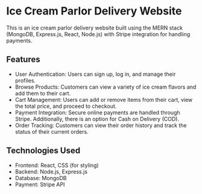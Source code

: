 # Ice Cream Parlor Delivery Website
This is an ice cream parlor delivery website built using the MERN stack (MongoDB, Express.js, React, Node.js) with Stripe integration for handling payments.

## Features
- User Authentication: Users can sign up, log in, and manage their profiles.
- Browse Products: Customers can view a variety of ice cream flavors and add them to their cart.
- Cart Management: Users can add or remove items from their cart, view the total price, and proceed to checkout.
- Payment Integration: Secure online payments are handled through Stripe. Additionally, there is an option for Cash on Delivery (COD).
- Order Tracking: Customers can view their order history and track the status of their current orders.
## Technologies Used
- Frontend: React, CSS (for styling)
- Backend: Node.js, Express.js
- Database: MongoDB
- Payment: Stripe API
